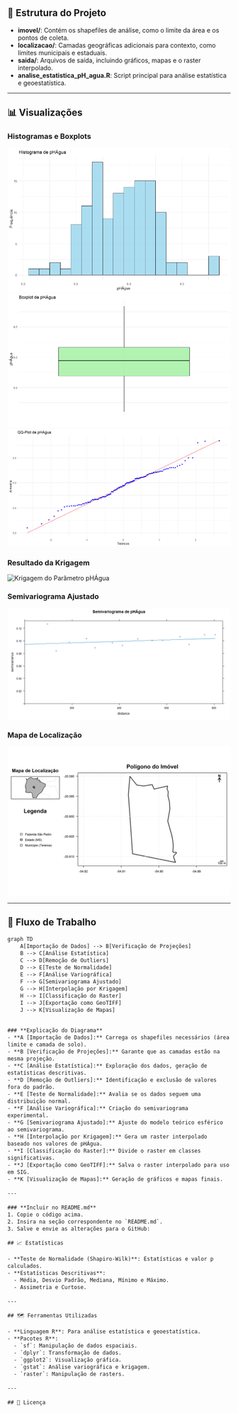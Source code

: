 ## 📂 Estrutura do Projeto

- **imovel/**: Contém os shapefiles de análise, como o limite da área e os pontos de coleta.
- **localizacao/**: Camadas geográficas adicionais para contexto, como limites municipais e estaduais.
- **saida/**: Arquivos de saída, incluindo gráficos, mapas e o raster interpolado.
- **analise_estatistica_pH_agua.R**: Script principal para análise estatística e geoestatística.

---

## 📊 Visualizações

### Histogramas e Boxplots
![Histogramas](saida/histograma.png)
![Boxplots](saida/boxplot.png)
![QQ-Plot](saida/qqplot.png)

### Resultado da Krigagem
![Krigagem do Parâmetro pHÁgua](saida/Krigagem%20do%20parâmetro%20phagua.png)

### Semivariograma Ajustado
![Semivariograma pHÁgua](saida/Semivariograma%20de%20phagua.png)

### Mapa de Localização
![Mapa de Localização](saida/mapa_final_layout.png)

---

## 🔄 Fluxo de Trabalho

```mermaid
graph TD
    A[Importação de Dados] --> B[Verificação de Projeções]
    B --> C[Análise Estatística]
    C --> D[Remoção de Outliers]
    D --> E[Teste de Normalidade]
    E --> F[Análise Variográfica]
    F --> G[Semivariograma Ajustado]
    G --> H[Interpolação por Krigagem]
    H --> I[Classificação do Raster]
    I --> J[Exportação como GeoTIFF]
    J --> K[Visualização de Mapas]
```
```

### **Explicação do Diagrama**
- **A [Importação de Dados]:** Carrega os shapefiles necessários (área limite e camada de solo).
- **B [Verificação de Projeções]:** Garante que as camadas estão na mesma projeção.
- **C [Análise Estatística]:** Exploração dos dados, geração de estatísticas descritivas.
- **D [Remoção de Outliers]:** Identificação e exclusão de valores fora do padrão.
- **E [Teste de Normalidade]:** Avalia se os dados seguem uma distribuição normal.
- **F [Análise Variográfica]:** Criação do semivariograma experimental.
- **G [Semivariograma Ajustado]:** Ajuste do modelo teórico esférico ao semivariograma.
- **H [Interpolação por Krigagem]:** Gera um raster interpolado baseado nos valores de pHÁgua.
- **I [Classificação do Raster]:** Divide o raster em classes significativas.
- **J [Exportação como GeoTIFF]:** Salva o raster interpolado para uso em SIG.
- **K [Visualização de Mapas]:** Geração de gráficos e mapas finais.

---

### **Incluir no README.md**
1. Copie o código acima.
2. Insira na seção correspondente no `README.md`.
3. Salve e envie as alterações para o GitHub:

## 📈 Estatísticas

- **Teste de Normalidade (Shapiro-Wilk)**: Estatísticas e valor p calculados.
- **Estatísticas Descritivas**:
  - Média, Desvio Padrão, Mediana, Mínimo e Máximo.
  - Assimetria e Curtose.

---

## 🗺️ Ferramentas Utilizadas

- **Linguagem R**: Para análise estatística e geoestatística.
- **Pacotes R**:
  - `sf`: Manipulação de dados espaciais.
  - `dplyr`: Transformação de dados.
  - `ggplot2`: Visualização gráfica.
  - `gstat`: Análise variográfica e krigagem.
  - `raster`: Manipulação de rasters.

---

## 📜 Licença